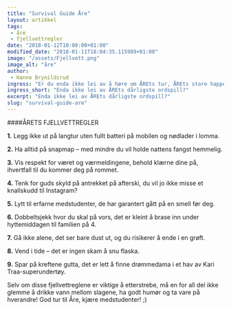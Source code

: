 ```yaml
---
title: "Survival Guide Åre"
layout: artikkel
tags: 
 - åre
 - fjellvettregler
date: "2018-01-12T10:00:00+01:00"
modified_date: "2018-01-11T18:04:35.115989+01:00"
image: "/assets/Fjellvett.png"
image_alt: "åre"
author:
 - Hanne Brynildsrud
ingress: "Er du enda ikke lei av å høre om ÅREts tur, ÅREts store happening, ÅREts sjukeste vintereventyr? Frykt ikke! Her kommer det enda en siste, lille krampetrekning med leveregler du bør prøve å følge når du setter deg på bussen i retning ÅREts store happening, dersom du har et håp om å komme deg hjem igjen."
ingress_short: "Enda ikke lei av ÅREts dårligste ordspill?"
excerpt: "Enda ikke lei av ÅREts dårligste ordspill?"
slug: "survival-guide-are"
---
```

####ÅRETS FJELLVETTREGLER

**1.** Legg ikke ut på langtur uten fullt batteri på mobilen og nødlader i lomma.

**2.** Ha alltid på snapmap – med mindre du vil holde nattens fangst hemmelig.

**3.** Vis respekt for været og værmeldingene, behold klærne dine på, ihvertfall til du kommer deg på rommet.

**4.** Tenk for guds skyld på antrekket på afterski, du vil jo ikke misse et knallskudd til Instagram?

**5.** Lytt til erfarne medstudenter, de har garantert gått på en smell før deg.

**6.** Dobbeltsjekk hvor du skal på vors, det er kleint å brase inn under hyttemiddagen til familien på 4.

**7.** Gå ikke alene, det ser bare dust ut, og du risikerer å ende i en grøft.

**8.** Vend i tide – det er ingen skam å snu flaska.

**9.**	Spar på kreftene gutta, det er lett å finne drømmedama i et hav av Kari Traa-superundertøy.


Selv om disse fjellvettreglene er viktige å etterstrebe, må en for all del ikke glemme å drikke vann mellom slagene, ha godt humør og ta vare på hverandre! God tur til Åre, kjære medstudenter! ;)